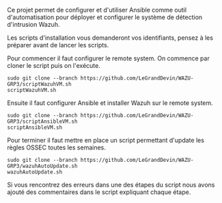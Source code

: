 Ce projet permet de configurer et d'utiliser Ansible comme outil d'automatisation pour déployer et configurer le système de détection d'intrusion Wazuh.

Les scripts d'installation vous demanderont vos identifiants, pensez à les préparer avant de lancer les scripts.

Pour commencer il faut configurer le remote system.
On commence par cloner le script puis on l'exécute.

```
sudo git clone --branch https://github.com/LeGrandDevin/WAZU-GRP3/scriptWazuhVM.sh
scriptWazuhVM.sh
```

Ensuite il faut configurer Ansible et installer Wazuh sur le remote system.

```
sudo git clone --branch https://github.com/LeGrandDevin/WAZU-GRP3/scriptAnsibleVM.sh
scriptAnsibleVM.sh
```

Pour terminer il faut mettre en place un script permettant d'update les règles OSSEC toutes les semaines.

```
sudo git clone --branch https://github.com/LeGrandDevin/WAZU-GRP3/wazuhAutoUpdate.sh
wazuhAutoUpdate.sh
```

Si vous rencontrez des erreurs dans une des étapes du script nous avons ajouté des commentaires dans le script expliquant chaque étape.
